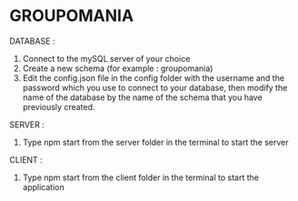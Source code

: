 # GROUPOMANIA

DATABASE :

1. Connect to the mySQL server of your choice
2. Create a new schema (for example : groupomania)
3. Edit the config.json file in the config folder with the username and the password which you use to connect to your database, then modify the name of the database by the name of the schema that you have previously created.

SERVER :

1. Type npm start from the server folder in the terminal to start the server

CLIENT :

1. Type npm start from the client folder in the terminal to start the application